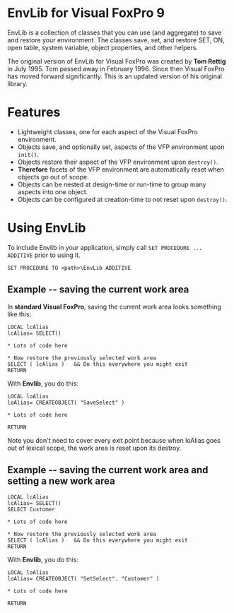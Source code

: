 # EnvLib for Visual FoxPro 9 #

EnvLib is a collection of classes that you can use (and aggregate) to save and restore your environment. The classes save, set, and restore SET, ON, open table, system variable, object properties, and other helpers.

The original version of EnvLib for Visual FoxPro was created by **Tom Rettig** in July 1995. Tom passed away in February 1996.  Since then Visual FoxPro has moved forward significantly. This is an updated version of his original library.

# Features #
* Lightweight classes, one for each aspect of the Visual FoxPro environment.
* Objects save, and optionally set, aspects of the VFP environment upon `init()`.
* Objects restore their aspect of the VFP environment upon `destroy()`.
* **Therefore** facets of the VFP environment are automatically reset when objects go out of scope.
* Objects can be nested at design-time or run-time to group many aspects into one object.
* Objects can be configured at creation-time to not reset upon `destroy()`.

# Using EnvLib #
To include Envlib in your application, simply call `SET PROCEDURE ... ADDITIVE` prior to using it.

    SET PROCEDURE TO <path>\EnvLib ADDITIVE



## Example -- saving the current work area
In **standard Visual FoxPro**, saving the current work area looks something like this:

    LOCAL lcAlias
    lcAlias= SELECT()

    * Lots of code here

    * Now restore the previously selected work area
    SELECT ( lcAlias )   && Do this everywhere you might exit
    RETURN

With **Envlib**, you do this:

    LOCAL loAlias  
    loAlias= CREATEOBJECT( "SaveSelect" )

    * Lots of code here

    RETURN

Note you don't need to cover every exit point because when loAlias goes out of lexical scope, the work area is reset upon its destroy.

## Example -- saving the current work area and setting a new work area

    LOCAL lcAlias
    lcAlias= SELECT()
    SELECT Customer

    * Lots of code here

    * Now restore the previously selected work area
    SELECT ( lcAlias )   && Do this everywhere you might exit
    RETURN

With **Envlib**, you do this:

    LOCAL loAlias  
    loAlias= CREATEOBJECT( "SetSelect". "Customer" )

    * Lots of code here

    RETURN
